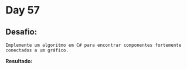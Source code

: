 # Day 57

## Desafio:

	Implemente um algoritmo em C# para encontrar componentes fortemente conectados a um gráfico.

**Resultado:**

```cshap

